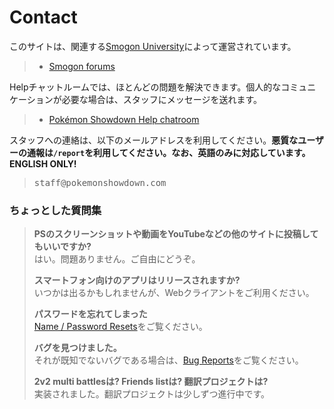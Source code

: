 # Contact

このサイトは、関連する[Smogon University](https://smogon.com/)によって運営されています。

<blockquote><ul class="nav">
	<li><a class="button nav-first nav-last" href="//smogon.com/forums/">Smogon forums</a></li>
</ul></blockquote><div style="clear:both"></div>

Helpチャットルームでは、ほとんどの問題を解決できます。個人的なコミュニケーションが必要な場合は、スタッフにメッセージを送れます。

<blockquote><ul class="nav">
	<li><a class="button nav-first nav-last" href="//play.pokemonshowdown.com/help">Pokémon Showdown Help chatroom</a></li>
</ul></blockquote><div style="clear:both"></div>

スタッフへの連絡は、以下のメールアドレスを利用してください。<strong>悪質なユーザーの通報は`/report`を利用してください。なお、英語のみに対応しています。ENGLISH ONLY!</strong>

> <kbd>st</kbd><kbd>aff@pok</kbd><kbd>emonshowdown.com</kbd>

### ちょっとした質問集

> **PSのスクリーンショットや動画をYouTubeなどの他のサイトに投稿してもいいですか?**  
> はい。問題ありません。ご自由にどうぞ。
> 
> **スマートフォン向けのアプリはリリースされますか?**  
> いつかは出るかもしれませんが、Webクライアントをご利用ください。
> 
> **パスワードを忘れてしまった**  
> [Name / Password Resets](https://www.smogon.com/forums/threads/names-passwords-rooms-and-servers-contacting-upper-staff.3538721/#post-6227626)をご覧ください。
> 
> **バグを見つけました。**  
> それが既知でないバグである場合は、[Bug Reports](/bugreports)をご覧ください。
> 
> **2v2 multi battlesは? Friends listは? 翻訳プロジェクトは?**  
> 実装されました。翻訳プロジェクトは少しずつ進行中です。 
